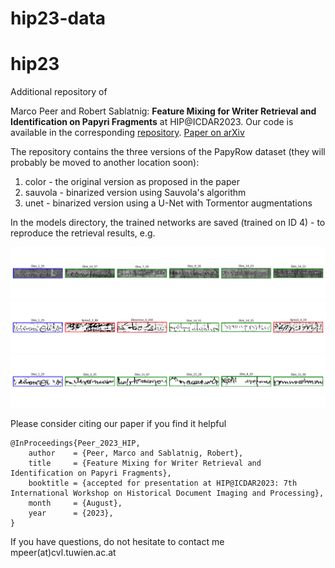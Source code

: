 # hip23-data

# hip23
Additional repository of 

Marco Peer and Robert Sablatnig: **Feature Mixing for Writer Retrieval and Identification on Papyri Fragments** at HIP@ICDAR2023. Our code is available in the corresponding [repository](https://github.com/marco-peer/hip23). [Paper on arXiv](https://arxiv.org/abs/2306.12939)

The repository contains the three versions of the PapyRow dataset (they will probably be moved to another location soon):

1. color - the original version as proposed in the paper
2. sauvola - binarized version using Sauvola's algorithm
3. unet - binarized version using a U-Net with Tormentor augmentations

In the models directory, the trained networks are saved (trained on ID 4) - to reproduce the retrieval results, e.g.


![Dios_color](assets/Dios_1_25_color.png)  
![Dios_sauvola](assets/Dios_1_25_sauvola.png)  
![Dios_unet](assets/Dios_1_25_unet.png)  

Please consider citing our paper if you find it helpful

    @InProceedings{Peer_2023_HIP,
        author    = {Peer, Marco and Sablatnig, Robert},
        title     = {Feature Mixing for Writer Retrieval and Identification on Papyri Fragments},
        booktitle = {accepted for presentation at HIP@ICDAR2023: 7th International Workshop on Historical Document Imaging and Processing},
        month     = {August},
        year      = {2023},
    }

If you have questions, do not hesitate to contact me mpeer(at)cvl.tuwien.ac.at



